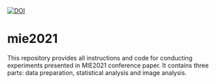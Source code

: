 [![DOI](https://zenodo.org/badge/344135226.svg)](https://zenodo.org/doi/10.5281/zenodo.11190936)

# mie2021
This repository provides all instructions and code for conducting experiments presented in MIE2021 conference paper. It contains three parts: data preparation, statistical analysis and image analysis.
